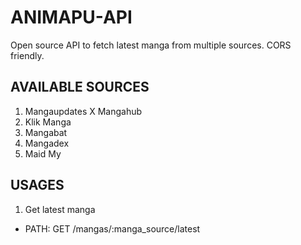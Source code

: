 # ANIMAPU-API
Open source API to fetch latest manga from multiple sources. CORS friendly.

## AVAILABLE SOURCES
1. Mangaupdates X Mangahub
2. Klik Manga
3. Mangabat
4. Mangadex
5. Maid My

## USAGES
1. Get latest manga
  - PATH: GET /mangas/:manga_source/latest
